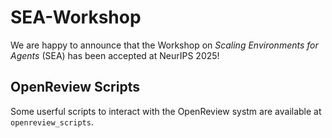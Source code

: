 # SEA-Workshop

We are happy to announce that the Workshop on *Scaling Environments for Agents* (SEA) has been accepted at NeurIPS 2025!

## OpenReview Scripts

Some userful scripts to interact with the OpenReview systm are available at `openreview_scripts`.